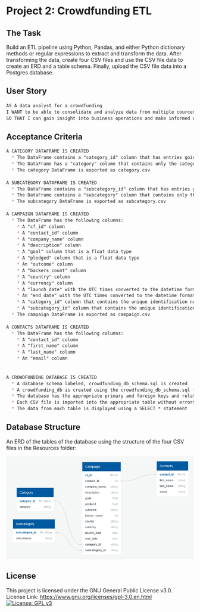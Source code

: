 # Project 2: Crowdfunding ETL

## The Task
Build an ETL pipeline using Python, Pandas, and either Python dictionary methods or regular expressions to extract and transform the data. After transforming the data, create four CSV files and use the CSV file data to create an ERD and a table schema. Finally, upload the CSV file data into a Postgres database.

## User Story
```md
AS A data analyst for a crowdfunding
I WANT to be able to consolidate and analyze data from multiple cources
SO THAT I can gain insight into business operations and make informed decisions.
```

## Acceptance Criteria
```md
A CATEGORY DATAFRAME IS CREATED
  * The DataFrame contains a "category_id" column that has entries going sequentially from "cat1" to "catn", where n is the number of unique categories
  * The DataFrame has a "category" column that contains only the category titles
  * The category DataFrame is exported as category.csv

A SUBCATEGORY DATAFRAME IS CREATED
  * The DataFrame contains a "subcategory_id" column that has entries going sequentially from "subcat1" to "subcatn", where n is the number of unique subcategories
  * The DataFrame contains a "subcategory" column that contains only the subcategory titles
  * The subcategory DataFrame is exported as subcategory.csv 

A CAMPAIGN DATAFRAME IS CREATED
  * The DataFrame has the following columns:
    * A "cf_id" column
    * A "contact_id" column
    * A "company_name" column
    * A "description" column
    * A "goal" column that is a float data type
    * A "pledged" column that is a float data type
    * An "outcome" column
    * A "backers_count" column
    * A "country" column
    * A "currency" column
    * A "launch_date" with the UTC times converted to the datetime format
    * An "end_date" with the UTC times converted to the datetime format
    * A "category_id" column that contains the unique identification numbers matching those in the "category_id" column of the category DataFrame
    * A "subcategory_id" column that contains the unique identification numbers matching those in the "subcategory_id" column of the subcategory DataFrame
  * The campaign DataFrame is exported as campaign.csv

A CONTACTS DATAFRAME IS CREATED
  * The DataFrame has the following columns:
    * A "contact_id" column
    * A "first_name" column
    * A "last_name" column
    * An "email" column


A CROWDFUNDING DATABASE IS CREATED
  * A database schema labeled, crowdfunding_db_schema.sql is created
  * A crowdfunding_db is created using the crowdfunding_db_schema.sql file
  * The database has the appropriate primary and foreign keys and relationships
  * Each CSV file is imported into the appropriate table without errors
  * The data from each table is displayed using a SELECT * statement
```

## Database Structure
An ERD of the tables of the database using the structure of the four CSV files in the Resources folder:

![An ERD of the tables made using QuickDBD.](./Resources/Screenshot-ERD-Sketch.png)

## License
This project is licensed under the GNU General Public License v3.0.  
License Link:
https://www.gnu.org/licenses/gpl-3.0.en.html   
[![License: GPL v3](https://img.shields.io/badge/License-GPLv3-blue.svg)](https://www.gnu.org/licenses/gpl-3.0)